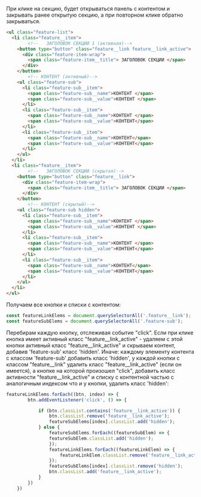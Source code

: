 При клике на секцию, будет открываться панель с контентом и закрывать ранее открытую секцию, а при повторном клике обратно закрываться.

```html
<ul class="feature-list">
  <li class="feature__item">
        <!--   ЗАГОЛОВОК СЕКЦИИ 1 (активная)-->
    <button type="button" class="feature__link feature__link_active">
      <div class="feature-item-wrap">
        <span class="feature-item__title"> ЗАГОЛОВОК СЕКЦИИ </span>
      </div>
    </button>
        <!-- КОНТЕНТ (активный)-->
    <ul class="feature-sub">
      <li class="feature-sub__item">
        <span class="feature-sub__name">КОНТЕНТ </span>
        <span class="feature-sub__value">КОНТЕНТ </span>
      </li>
      <li class="feature-sub__item">
        <span class="feature-sub__name">КОНТЕНТ </span>
        <span class="feature-sub__value">КОНТЕНТ</span>
      </li>
      <li class="feature-sub__item">
        <span class="feature-sub__name">КОНТЕНТ</span>
        <span class="feature-sub__value">КОНТЕНТ</span>
      </li>
    </ul>
  </li>
  <li class="feature__item">
        <!--   ЗАГОЛОВОК СЕКЦИИ (скрытая)-->
    <button type="button" class="feature__link">
      <div class="feature-item-wrap">
        <span class="feature-item__title"> ЗАГОЛОВОК СЕКЦИИ </span>
      </div>
    </button>
        <!-- КОНТЕНТ (скрытый)-->
    <ul class="feature-sub hidden">
      <li class="feature-sub__item">
        <span class="feature-sub__name">КОНТЕНТ </span>
        <span class="feature-sub__value">КОНТЕНТ </span>
      </li>
      <li class="feature-sub__item">
        <span class="feature-sub__name">КОНТЕНТ </span>
        <span class="feature-sub__value">КОНТЕНТ</span>
      </li>
      <li class="feature-sub__item">
        <span class="feature-sub__name">КОНТЕНТ</span>
        <span class="feature-sub__value">КОНТЕНТ</span>
      </li>
    </ul>
  </li>
</ul>
```

Получаем все кнопки  и списки с контентом:
```js
const featureLinkElems = document.querySelectorAll('.feature__link');
const featureSubElems = document.querySelectorAll('.feature-sub');
```

Перебирам каждую кнопку, отслеживая событие "click".
Если при клике кнопка имеет активный класс "feature__link_active" - удаляем с этой кнопки активный класс "feature__link_active" и скрываем контент, добавив 'feature-sub' класс 'hidden'.
Иначе: каждому элементу контента с классом 'feature-sub' добавить класс 'hidden', у каждой кнопки с классом "feature__link" удалить класс "feature__link_active" (если он имеется), а кнопке на которой произошел "click", добавить класс активности "feature__link_active" и списку с контентной частью с аналогичным индексом что и у кнопки, удалить класс 'hidden':
```js
featureLinkElems.forEach((btn, index) => {
        btn.addEventListener('click', () => {

            if (btn.classList.contains('feature__link_active')) {
                btn.classList.remove('feature__link_active');
                featureSubElems[index].classList.add('hidden');
            } else {
                featureSubElems.forEach((featureSubElem) => {
                featureSubElem.classList.add('hidden');
                });
                featureLinkElems.forEach((featureLinkElem) => {
                    featureLinkElem.classList.remove('feature__link_active');
                });
                featureSubElems[index].classList.remove('hidden');
                btn.classList.add('feature__link_active');
            }
        })
    })
```